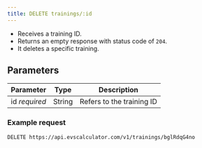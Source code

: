 ```yaml
---
title: DELETE trainings/:id
---
```


- Receives a training ID.  
- Returns an empty response with status code of `204`.  
- It deletes a specific training.

## Parameters

Parameter			| Type      | Description
---- | ---- | ---- 
id _required_		| String	| Refers to the training ID

### Example request

```
DELETE https://api.evscalculator.com/v1/trainings/bglRdqG4no
```